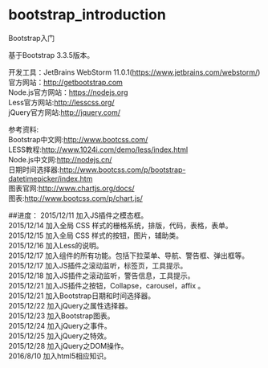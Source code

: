 # bootstrap_introduction
Bootstrap入门<br>

基于Bootstrap 3.3.5版本。<br>

开发工具：JetBrains WebStorm 11.0.1(https://www.jetbrains.com/webstorm/)<br>
官方网站：http://getbootstrap.com <br>
Node.js官方网站：https://nodejs.org<br>
Less官方网站:http://lesscss.org/<br>
jQuery官方网站:http://jquery.com/<br>

参考资料: <br>
Bootstrap中文网:http://www.bootcss.com/<br>
LESS教程:http://www.1024i.com/demo/less/index.html<br>
Node.js中文网:http://nodejs.cn/<br>
日期时间选择器:http://www.bootcss.com/p/bootstrap-datetimepicker/index.htm<br>
图表官网:http://www.chartjs.org/docs/<br>
图表:http://www.bootcss.com/p/chart.js/<br>
         

##进度：
2015/12/11  加入JS插件之模态框。<br>
2015/12/14  加入全局 CSS 样式的栅格系统，排版，代码，表格，表单。<br>
2015/12/15  加入全局 CSS 样式的按钮，图片，辅助类。<br>
2015/12/16  加入Less的说明。<br>
2015/12/17  加入组件的所有功能。包括下拉菜单、导航、警告框、弹出框等。<br>
2015/12/17  加入JS插件之滚动监听，标签页，工具提示。<br>
2015/12/18  加入JS插件之滚动监听，警告信息，工具提示。<br>
2015/12/21  加入JS插件之按钮，Collapse，carousel，affix 。<br>
2015/12/21  加入Bootstrap日期和时间选择器。<br>
2015/12/22  加入jQuery之属性选择器。<br>
2015/12/23  加入Bootstrap图表。<br>
2015/12/24  加入jQuery之事件。<br>
2015/12/25  加入jQuery之特效。<br>
2015/12/28  加入jQuery之DOM操作。<br>
2016/8/10   加入html5相应知识。<br>